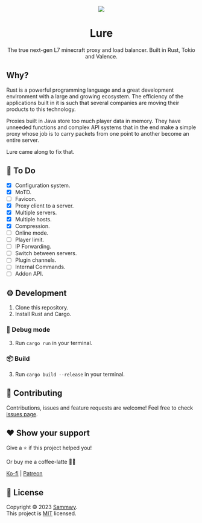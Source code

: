 <p align=center>
  <img src="https://github.com/sammwyy/Lure/raw/main/assets/default_icon.png"/>
<p>

<h1 align=center>Lure</h1>
<p align=center>The true next-gen L7 minecraft proxy and load balancer. Built in Rust, Tokio and Valence.</p>

## Why?

Rust is a powerful programming language and a great development environment with a large and growing ecosystem. The efficiency of the applications built in it is such that several companies are moving their products to this technology.  

Proxies built in Java store too much player data in memory. They have unneeded functions and complex API systems that in the end make a simple proxy whose job is to carry packets from one point to another become an entire server.  

Lure came along to fix that.  

## 📝 To Do

- [X] Configuration system.
- [X] MoTD.
- [ ] Favicon.
- [X] Proxy client to a server.
- [X] Multiple servers.
- [X] Multiple hosts.
- [X] Compression.
- [ ] Online mode.
- [ ] Player limit.
- [ ] IP Forwarding.
- [ ] Switch between servers.
- [ ] Plugin channels.
- [ ] Internal Commands.
- [ ] Addon API.

## ⚙️ Development

1. Clone this repository.
2. Install Rust and Cargo.

### 🧪 Debug mode

3. Run `cargo run` in your terminal.

### 📦 Build

3. Run `cargo build --release` in your terminal.

## 🤝 Contributing

Contributions, issues and feature requests are welcome!
Feel free to check [issues page](https://github.com/sammwyy/lure/issues).

## ❤️ Show your support

Give a ⭐️ if this project helped you!

Or buy me a coffee-latte 🙌🏾

[Ko-fi](https://ko-fi.com/sammwy) | [Patreon](https://patreon.com/sammwy)

## 📝 License

Copyright © 2023 [Sammwy](https://github.com/sammwyy).  
This project is [MIT](LICENSE) licensed.
